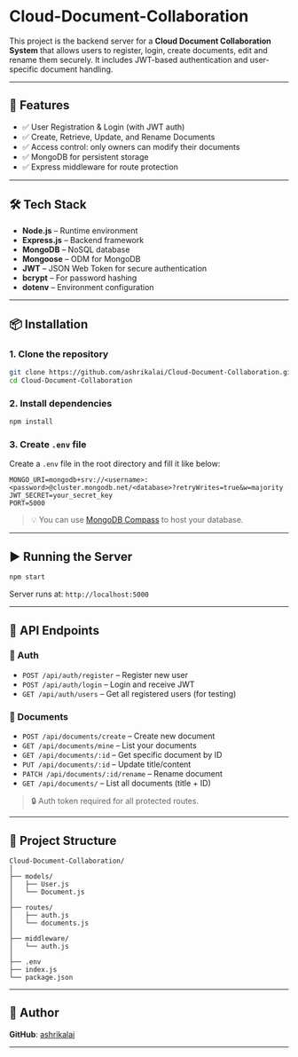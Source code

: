 # Cloud-Document-Collaboration

This project is the backend server for a **Cloud Document Collaboration System** that allows users to register, login, create documents, edit and rename them securely. It includes JWT-based authentication and user-specific document handling.

---

## 🚀 Features

- ✅ User Registration & Login (with JWT auth)
- ✅ Create, Retrieve, Update, and Rename Documents
- ✅ Access control: only owners can modify their documents
- ✅ MongoDB for persistent storage
- ✅ Express middleware for route protection

---

## 🛠️ Tech Stack

- **Node.js** – Runtime environment
- **Express.js** – Backend framework
- **MongoDB** – NoSQL database
- **Mongoose** – ODM for MongoDB
- **JWT** – JSON Web Token for secure authentication
- **bcrypt** – For password hashing
- **dotenv** – Environment configuration

---
## 📦 Installation

### 1. Clone the repository

```bash
git clone https://github.com/ashrikalai/Cloud-Document-Collaboration.git
cd Cloud-Document-Collaboration
```

### 2. Install dependencies

```bash
npm install
```

### 3. Create `.env` file

Create a `.env` file in the root directory and fill it like below:

```
MONGO_URI=mongodb+srv://<username>:<password>@cluster.mongodb.net/<database>?retryWrites=true&w=majority
JWT_SECRET=your_secret_key
PORT=5000
```

> 💡 You can use [MongoDB Compass](https://www.mongodb.com/products/compass) to host your database.

---

## ▶️ Running the Server

```bash
npm start
```

Server runs at: `http://localhost:5000`

---

## 🧪 API Endpoints

### 🔐 Auth

- `POST /api/auth/register` – Register new user
- `POST /api/auth/login` – Login and receive JWT
- `GET /api/auth/users` – Get all registered users (for testing)

### 📄 Documents

- `POST /api/documents/create` – Create new document
- `GET /api/documents/mine` – List your documents
- `GET /api/documents/:id` – Get specific document by ID
- `PUT /api/documents/:id` – Update title/content
- `PATCH /api/documents/:id/rename` – Rename document
- `GET /api/documents/` – List all documents (title + ID)

> 🔒 Auth token required for all protected routes.

---

## 📁 Project Structure

```
Cloud-Document-Collaboration/
│
├── models/
│   ├── User.js
│   └── Document.js
│
├── routes/
│   ├── auth.js
│   └── documents.js
│
├── middleware/
│   └── auth.js
│
├── .env
├── index.js
└── package.json
```

---

## 👤 Author

**GitHub**: [ashrikalai](https://github.com/ashrikalai)

---
